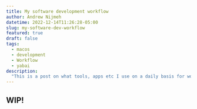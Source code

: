 ```yaml
---
title: My software development workflow
author: Andrew Nijmeh
datetime: 2022-12-14T11:26:28-05:00
slug: my-software-dev-workflow
featured: true
draft: false
tags:
  - macos
  - development
  - Workflow
  - yabai
description:
  "This is a post on what tools, apps etc I use on a daily basis for work."
---
```


## WIP!